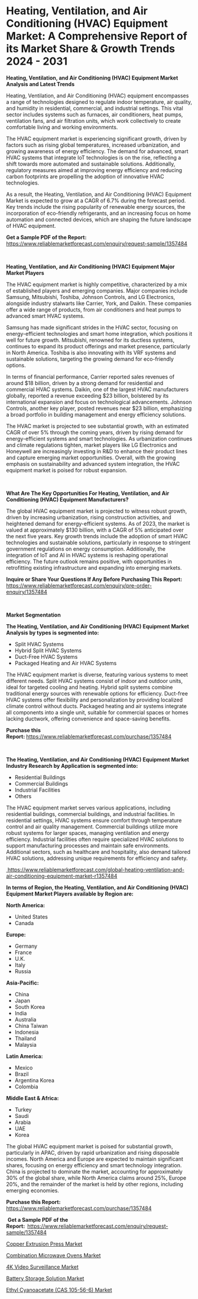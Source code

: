 <p><h1>Heating, Ventilation, and Air Conditioning (HVAC) Equipment Market: A Comprehensive Report of its Market Share & Growth Trends 2024 - 2031</h1></p><p><strong>Heating, Ventilation, and Air Conditioning (HVAC) Equipment Market Analysis and Latest Trends</strong></p>
<p><p>Heating, Ventilation, and Air Conditioning (HVAC) equipment encompasses a range of technologies designed to regulate indoor temperature, air quality, and humidity in residential, commercial, and industrial settings. This vital sector includes systems such as furnaces, air conditioners, heat pumps, ventilation fans, and air filtration units, which work collectively to create comfortable living and working environments.</p><p>The HVAC equipment market is experiencing significant growth, driven by factors such as rising global temperatures, increased urbanization, and growing awareness of energy efficiency. The demand for advanced, smart HVAC systems that integrate IoT technologies is on the rise, reflecting a shift towards more automated and sustainable solutions. Additionally, regulatory measures aimed at improving energy efficiency and reducing carbon footprints are propelling the adoption of innovative HVAC technologies.</p><p>As a result, the Heating, Ventilation, and Air Conditioning (HVAC) Equipment Market is expected to grow at a CAGR of 6.7% during the forecast period. Key trends include the rising popularity of renewable energy sources, the incorporation of eco-friendly refrigerants, and an increasing focus on home automation and connected devices, which are shaping the future landscape of HVAC equipment.</p></p>
<p><strong>Get a Sample PDF of the Report:&nbsp;</strong> <a href="https://www.reliablemarketforecast.com/enquiry/request-sample/1357484?utm_campaign=1464&utm_medium=2&utm_source=Github&utm_content=ia&utm_term=18102024&utm_id=heating-ventilation-and-air-conditioning-hvac-equipment">https://www.reliablemarketforecast.com/enquiry/request-sample/1357484</a></p>
<p>&nbsp;</p>
<p><strong>Heating, Ventilation, and Air Conditioning (HVAC) Equipment Major Market Players</strong></p>
<p><p>The HVAC equipment market is highly competitive, characterized by a mix of established players and emerging companies. Major companies include Samsung, Mitsubishi, Toshiba, Johnson Controls, and LG Electronics, alongside industry stalwarts like Carrier, York, and Daikin. These companies offer a wide range of products, from air conditioners and heat pumps to advanced smart HVAC systems.</p><p>Samsung has made significant strides in the HVAC sector, focusing on energy-efficient technologies and smart home integration, which positions it well for future growth. Mitsubishi, renowned for its ductless systems, continues to expand its product offerings and market presence, particularly in North America. Toshiba is also innovating with its VRF systems and sustainable solutions, targeting the growing demand for eco-friendly options.</p><p>In terms of financial performance, Carrier reported sales revenues of around $18 billion, driven by a strong demand for residential and commercial HVAC systems. Daikin, one of the largest HVAC manufacturers globally, reported a revenue exceeding $23 billion, bolstered by its international expansion and focus on technological advancements. Johnson Controls, another key player, posted revenues near $23 billion, emphasizing a broad portfolio in building management and energy efficiency solutions.</p><p>The HVAC market is projected to see substantial growth, with an estimated CAGR of over 5% through the coming years, driven by rising demand for energy-efficient systems and smart technologies. As urbanization continues and climate regulations tighten, market players like LG Electronics and Honeywell are increasingly investing in R&D to enhance their product lines and capture emerging market opportunities. Overall, with the growing emphasis on sustainability and advanced system integration, the HVAC equipment market is poised for robust expansion.</p></p>
<p>&nbsp;</p>
<p><strong>What Are The Key Opportunities For Heating, Ventilation, and Air Conditioning (HVAC) Equipment Manufacturers?</strong></p>
<p><p>The global HVAC equipment market is projected to witness robust growth, driven by increasing urbanization, rising construction activities, and heightened demand for energy-efficient systems. As of 2023, the market is valued at approximately $130 billion, with a CAGR of 5% anticipated over the next five years. Key growth trends include the adoption of smart HVAC technologies and sustainable solutions, particularly in response to stringent government regulations on energy consumption. Additionally, the integration of IoT and AI in HVAC systems is reshaping operational efficiency. The future outlook remains positive, with opportunities in retrofitting existing infrastructure and expanding into emerging markets.</p></p>
<p><strong>Inquire or Share Your Questions If Any Before Purchasing This Report:</strong> <a href="https://www.reliablemarketforecast.com/enquiry/pre-order-enquiry/1357484?utm_campaign=1464&utm_medium=2&utm_source=Github&utm_content=ia&utm_term=18102024&utm_id=heating-ventilation-and-air-conditioning-hvac-equipment">https://www.reliablemarketforecast.com/enquiry/pre-order-enquiry/1357484</a></p>
<p>&nbsp;</p>
<p><strong>Market Segmentation</strong></p>
<p><strong>The Heating, Ventilation, and Air Conditioning (HVAC) Equipment Market Analysis by types is segmented into:</strong></p>
<p><ul><li>Split HVAC Systems</li><li>Hybrid Split HVAC Systems</li><li>Duct-Free HVAC Systems</li><li>Packaged Heating and Air HVAC Systems</li></ul></p>
<p><p>The HVAC equipment market is diverse, featuring various systems to meet different needs. Split HVAC systems consist of indoor and outdoor units, ideal for targeted cooling and heating. Hybrid split systems combine traditional energy sources with renewable options for efficiency. Duct-free HVAC systems offer flexibility and personalization by providing localized climate control without ducts. Packaged heating and air systems integrate all components into a single unit, suitable for commercial spaces or homes lacking ductwork, offering convenience and space-saving benefits.</p></p>
<p><strong>Purchase this Report:&nbsp;</strong><a href="https://www.reliablemarketforecast.com/purchase/1357484?utm_campaign=1464&utm_medium=2&utm_source=Github&utm_content=ia&utm_term=18102024&utm_id=heating-ventilation-and-air-conditioning-hvac-equipment">https://www.reliablemarketforecast.com/purchase/1357484</a></p>
<p>&nbsp;</p>
<p><strong>The Heating, Ventilation, and Air Conditioning (HVAC) Equipment Market Industry Research by Application is segmented into:</strong></p>
<p><ul><li>Residential Buildings</li><li>Commercial Buildings</li><li>Industrial Facilities</li><li>Others</li></ul></p>
<p><p>The HVAC equipment market serves various applications, including residential buildings, commercial buildings, and industrial facilities. In residential settings, HVAC systems ensure comfort through temperature control and air quality management. Commercial buildings utilize more robust systems for larger spaces, managing ventilation and energy efficiency. Industrial facilities often require specialized HVAC solutions to support manufacturing processes and maintain safe environments. Additional sectors, such as healthcare and hospitality, also demand tailored HVAC solutions, addressing unique requirements for efficiency and safety.</p></p>
<p><a href="https://www.reliablemarketforecast.com/global-heating-ventilation-and-air-conditioning-equipment-market-r1357484?utm_campaign=1464&utm_medium=2&utm_source=Github&utm_content=ia&utm_term=18102024&utm_id=heating-ventilation-and-air-conditioning-hvac-equipment">&nbsp;https://www.reliablemarketforecast.com/global-heating-ventilation-and-air-conditioning-equipment-market-r1357484</a></p>
<p><strong>In terms of Region, the Heating, Ventilation, and Air Conditioning (HVAC) Equipment Market Players available by Region are:</strong></p>
<p>
    <p> <strong> North America: </strong>
        <ul>
            <li>United States</li>
            <li>Canada</li>
        </ul>
        </p> 
    <p> <strong> Europe: </strong>
        <ul>
            <li>Germany</li>
            <li>France</li>
            <li>U.K.</li>
            <li>Italy</li>
            <li>Russia</li>
        </ul>
        </p> 
    <p> <strong> Asia-Pacific: </strong>
        <ul>
            <li>China</li>
            <li>Japan</li>
            <li>South Korea</li>
            <li>India</li>
            <li>Australia</li>
            <li>China Taiwan</li>
            <li>Indonesia</li>
            <li>Thailand</li>
            <li>Malaysia</li>
        </ul>
        </p> 
    <p> <strong> Latin America: </strong>
        <ul>
            <li>Mexico</li>
            <li>Brazil</li>
            <li>Argentina Korea</li>
            <li>Colombia</li>
        </ul>
        </p> 
    <p> <strong> Middle East & Africa: </strong>
        <ul>
            <li>Turkey</li>
            <li>Saudi</li>
            <li>Arabia</li>
            <li>UAE</li>
            <li>Korea</li>
        </ul>
    </p>
    </p>
<p><p>The global HVAC equipment market is poised for substantial growth, particularly in APAC, driven by rapid urbanization and rising disposable incomes. North America and Europe are expected to maintain significant shares, focusing on energy efficiency and smart technology integration. China is projected to dominate the market, accounting for approximately 30% of the global share, while North America claims around 25%, Europe 20%, and the remainder of the market is held by other regions, including emerging economies.</p></p>
<p><strong>Purchase this Report: </strong><a href="https://www.reliablemarketforecast.com/purchase/1357484?utm_campaign=1464&utm_medium=2&utm_source=Github&utm_content=ia&utm_term=18102024&utm_id=heating-ventilation-and-air-conditioning-hvac-equipment">https://www.reliablemarketforecast.com/purchase/1357484</a></p>
<p>&nbsp;<strong>Get a Sample PDF of the Report:&nbsp;&nbsp;</strong><a href="https://www.reliablemarketforecast.com/enquiry/request-sample/1357484?utm_campaign=1464&utm_medium=2&utm_source=Github&utm_content=ia&utm_term=18102024&utm_id=heating-ventilation-and-air-conditioning-hvac-equipment">https://www.reliablemarketforecast.com/enquiry/request-sample/1357484</a></p>
<p><strong></strong></p>
<p><p><a href="https://www.linkedin.com/pulse/copper-extrusion-press-market-ecosystem-competitive-landscape-k9vzc?utm_campaign=1464&utm_medium=2&utm_source=Github&utm_content=ia&utm_term=18102024&utm_id=heating-ventilation-and-air-conditioning-hvac-equipment">Copper Extrusion Press Market</a></p><p><a href="https://issuu.com/reportprime-2/docs/combination-microwave-ovens-market-_2a916e46cd4e20?utm_campaign=1464&utm_medium=2&utm_source=Github&utm_content=ia&utm_term=18102024&utm_id=heating-ventilation-and-air-conditioning-hvac-equipment">Combination Microwave Ovens Market</a></p><p><a href="https://issuu.com/reportprime-2/docs/4k-video-surveillance-market-size-2_2581a212b5ef1d?utm_campaign=1464&utm_medium=2&utm_source=Github&utm_content=ia&utm_term=18102024&utm_id=heating-ventilation-and-air-conditioning-hvac-equipment">4K Video Surveillance Market</a></p><p><a href="https://www.linkedin.com/pulse/opportunities-challenges-battery-storage-solution-market-75r3e?utm_campaign=1464&utm_medium=2&utm_source=Github&utm_content=ia&utm_term=18102024&utm_id=heating-ventilation-and-air-conditioning-hvac-equipment">Battery Storage Solution Market</a></p><p><a href="https://github.com/FassouRP/Market-Research-Report-List-6/blob/main/ethyl-cyanoacetate-cas-105-56-6-market.md?utm_campaign=1464&utm_medium=2&utm_source=Github&utm_content=ia&utm_term=18102024&utm_id=heating-ventilation-and-air-conditioning-hvac-equipment">Ethyl Cyanoacetate (CAS 105-56-6) Market</a></p></p>